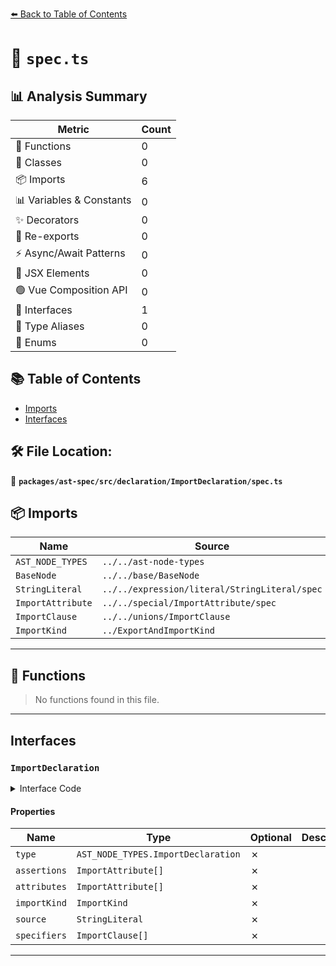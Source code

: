 [⬅️ Back to Table of Contents](../../../../../index.md)

# 📄 `spec.ts`

## 📊 Analysis Summary

| Metric | Count |
|--------|-------|
| 🔧 Functions | 0 |
| 🧱 Classes | 0 |
| 📦 Imports | 6 |
| 📊 Variables & Constants | 0 |
| ✨ Decorators | 0 |
| 🔄 Re-exports | 0 |
| ⚡ Async/Await Patterns | 0 |
| 💠 JSX Elements | 0 |
| 🟢 Vue Composition API | 0 |
| 📐 Interfaces | 1 |
| 📑 Type Aliases | 0 |
| 🎯 Enums | 0 |

## 📚 Table of Contents

- [Imports](#imports)
- [Interfaces](#interfaces)

## 🛠️ File Location:
📂 **`packages/ast-spec/src/declaration/ImportDeclaration/spec.ts`**

## 📦 Imports

| Name | Source |
|------|--------|
| `AST_NODE_TYPES` | `../../ast-node-types` |
| `BaseNode` | `../../base/BaseNode` |
| `StringLiteral` | `../../expression/literal/StringLiteral/spec` |
| `ImportAttribute` | `../../special/ImportAttribute/spec` |
| `ImportClause` | `../../unions/ImportClause` |
| `ImportKind` | `../ExportAndImportKind` |


---

## 🔧 Functions

> No functions found in this file.


---

## Interfaces

### `ImportDeclaration`

<details><summary>Interface Code</summary>

```ts
export interface ImportDeclaration extends BaseNode {
  type: AST_NODE_TYPES.ImportDeclaration;
  /**
   * The assertions declared for the export.
   * @example
   * ```ts
   * import * from 'mod' assert \{ type: 'json' \};
   * ```
   * @deprecated Replaced with {@link `attributes`}.
   */
  assertions: ImportAttribute[];
  /**
   * The attributes declared for the export.
   * @example
   * ```ts
   * import * from 'mod' with \{ type: 'json' \};
   * ```
   */
  attributes: ImportAttribute[];
  /**
   * The kind of the import.
   */
  importKind: ImportKind;
  /**
   * The source module being imported from.
   */
  source: StringLiteral;
  /**
   * The specifiers being imported.
   * If this is an empty array then either there are no specifiers:
   * ```
   * import {} from 'mod';
   * ```
   * Or it is a side-effect import:
   * ```
   * import 'mod';
   * ```
   */
  specifiers: ImportClause[];
}
```
</details>

#### Properties

| Name | Type | Optional | Description |
|------|------|----------|-------------|
| `type` | `AST_NODE_TYPES.ImportDeclaration` | ✗ |  |
| `assertions` | `ImportAttribute[]` | ✗ |  |
| `attributes` | `ImportAttribute[]` | ✗ |  |
| `importKind` | `ImportKind` | ✗ |  |
| `source` | `StringLiteral` | ✗ |  |
| `specifiers` | `ImportClause[]` | ✗ |  |


---